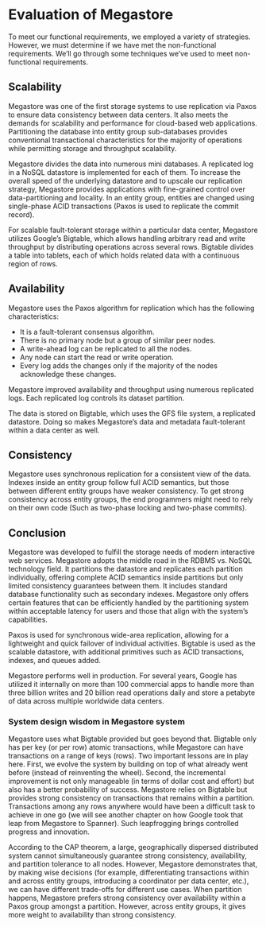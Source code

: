# Evaluation of Megastore
To meet our functional requirements, we employed a variety of strategies. However, we must determine if we have met the non-functional requirements. We’ll go through some techniques we’ve used to meet non-functional requirements.


## Scalability
Megastore was one of the first storage systems to use replication via Paxos to ensure data consistency between data centers. It also meets the demands for scalability and performance for cloud-based web applications. Partitioning the database into entity group sub-databases provides conventional transactional characteristics for the majority of operations while permitting storage and throughput scalability.

Megastore divides the data into numerous mini databases. A replicated log in a NoSQL datastore is implemented for each of them. To increase the overall speed of the underlying datastore and to upscale our replication strategy, Megastore provides applications with fine-grained control over data-partitioning and locality. In an entity group, entities are changed using single-phase ACID transactions (Paxos is used to replicate the commit record).

For scalable fault-tolerant storage within a particular data center, Megastore utilizes Google’s Bigtable, which allows handling arbitrary read and write throughput by distributing operations across several rows. Bigtable divides a table into tablets, each of which holds related data with a continuous region of rows.


## Availability
Megastore uses the Paxos algorithm for replication which has the following characteristics:

- It is a fault-tolerant consensus algorithm.
- There is no primary node but a group of similar peer nodes.
- A write-ahead log can be replicated to all the nodes.
- Any node can start the read or write operation.
- Every log adds the changes only if the majority of the nodes acknowledge these changes.

Megastore improved availability and throughput using numerous replicated logs. Each replicated log controls its dataset partition.

The data is stored on Bigtable, which uses the GFS file system, a replicated datastore. Doing so makes Megastore’s data and metadata fault-tolerant within a data center as well.


## Consistency
Megastore uses synchronous replication for a consistent view of the data. Indexes inside an entity group follow full ACID semantics, but those between different entity groups have weaker consistency. To get strong consistency across entity groups, the end programmers might need to rely on their own code (Such as two-phase locking and two-phase commits).

## Conclusion
Megastore was developed to fulfill the storage needs of modern interactive web services. Megastore adopts the middle road in the RDBMS vs. NoSQL technology field. It partitions the datastore and replicates each partition individually, offering complete ACID semantics inside partitions but only limited consistency guarantees between them. It includes standard database functionality such as secondary indexes. Megastore only offers certain features that can be efficiently handled by the partitioning system within acceptable latency for users and those that align with the system’s capabilities.

Paxos is used for synchronous wide-area replication, allowing for a lightweight and quick failover of individual activities. Bigtable is used as the scalable datastore, with additional primitives such as ACID transactions, indexes, and queues added.

Megastore performs well in production. For several years, Google has utilized it internally on more than 100 commercial apps to handle more than three billion writes and 20 billion read operations daily and store a petabyte of data across multiple worldwide data centers.

### System design wisdom in Megastore system
Megastore uses what Bigtable provided but goes beyond that. Bigtable only has per key (or per row) atomic transactions, while Megastore can have transactions on a range of keys (rows). Two important lessons are in play here. First, we evolve the system by building on top of what already went before (instead of reinventing the wheel). Second, the incremental improvement is not only manageable (in terms of dollar cost and effort) but also has a better probability of success. Megastore relies on Bigtable but provides strong consistency on transactions that remains within a partition. Transactions among any rows anywhere would have been a difficult task to achieve in one go (we will see another chapter on how Google took that leap from Megastore to Spanner). Such leapfrogging brings controlled progress and innovation.

According to the CAP theorem, a large, geographically dispersed distributed system cannot simultaneously guarantee strong consistency, availability, and partition tolerance to all nodes. However, Megastore demonstrates that, by making wise decisions (for example, differentiating transactions within and across entity groups, introducing a coordinator per data center, etc.), we can have different trade-offs for different use cases. When partition happens, Megastore prefers strong consistency over availability within a Paxos group amongst a partition. However, across entity groups, it gives more weight to availability than strong consistency.
